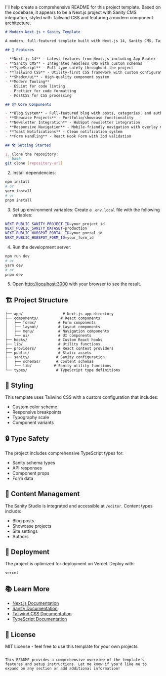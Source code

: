 I'll help create a comprehensive README for this project template. Based on the codebase, it appears to be a Next.js project with Sanity CMS integration, styled with Tailwind CSS and featuring a modern component architecture.

```markdown
# Modern Next.js + Sanity Template

A modern, full-featured template built with Next.js 14, Sanity CMS, Tailwind CSS, and TypeScript. This template provides a solid foundation for building content-driven websites with a clean, maintainable architecture.

## 🚀 Features

- **Next.js 14** - Latest features from Next.js including App Router
- **Sanity CMS** - Integrated headless CMS with custom schemas
- **TypeScript** - Full type safety throughout the project
- **Tailwind CSS** - Utility-first CSS framework with custom configuration
- **Shadcn/ui** - High-quality component system
- **Modern Tooling**
  - ESLint for code linting
  - Prettier for code formatting
  - PostCSS for CSS processing

## 📦 Core Components

- **Blog System** - Full-featured blog with posts, categories, and authors
- **Showcase Projects** - Portfolio/showcase functionality
- **Newsletter Integration** - HubSpot newsletter integration
- **Responsive Navigation** - Mobile-friendly navigation with overlay menu
- **Toast Notifications** - Clean notification system
- **Form Handling** - React Hook Form with Zod validation

## 🛠 Getting Started

1. Clone the repository:
```bash
git clone [repository-url]
```

2. Install dependencies:
```bash
npm install
# or
yarn install
# or
pnpm install
```

3. Set up environment variables:
Create a `.env.local` file with the following variables:
```bash
NEXT_PUBLIC_SANITY_PROJECT_ID=your_project_id
NEXT_PUBLIC_SANITY_DATASET=production
NEXT_PUBLIC_HUBSPOT_PORTAL_ID=your_portal_id
NEXT_PUBLIC_HUBSPOT_FORM_ID=your_form_id
```

4. Run the development server:
```bash
npm run dev
# or
yarn dev
# or
pnpm dev
```

5. Open [http://localhost:3000](http://localhost:3000) with your browser to see the result.

## 🏗 Project Structure

```
├── app/                  # Next.js app directory
├── components/          # React components
│   ├── forms/          # Form components
│   ├── layout/         # Layout components
│   ├── menu/           # Navigation components
│   └── ui/             # UI components
├── hooks/              # Custom React hooks
├── lib/                # Utility functions
├── providers/          # React context providers
├── public/             # Static assets
├── sanity/            # Sanity configuration
│   ├── schemas/       # Content schemas
│   └── lib/          # Sanity utility functions
└── types/             # TypeScript type definitions
```

## 💅 Styling

This template uses Tailwind CSS with a custom configuration that includes:
- Custom color scheme
- Responsive breakpoints
- Typography scale
- Component variants

## 🔒 Type Safety

The project includes comprehensive TypeScript types for:
- Sanity schema types
- API responses
- Component props
- Form data

## 📝 Content Management

The Sanity Studio is integrated and accessible at `/editor`. Content types include:
- Blog posts
- Showcase projects
- Site settings
- Authors

## 🚀 Deployment

The project is optimized for deployment on Vercel. Deploy with:

```bash
vercel
```

## 📚 Learn More

- [Next.js Documentation](https://nextjs.org/docs)
- [Sanity Documentation](https://www.sanity.io/docs)
- [Tailwind CSS Documentation](https://tailwindcss.com/docs)
- [TypeScript Documentation](https://www.typescriptlang.org/docs)

## 📄 License

MIT License - feel free to use this template for your own projects.
```

This README provides a comprehensive overview of the template's features and setup instructions. Let me know if you'd like me to expand on any section or add additional information!
